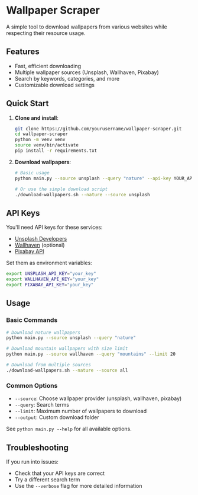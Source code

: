 # Wallpaper Scraper

A simple tool to download wallpapers from various websites while respecting their resource usage.

## Features

- Fast, efficient downloading
- Multiple wallpaper sources (Unsplash, Wallhaven, Pixabay)
- Search by keywords, categories, and more
- Customizable download settings

## Quick Start

1. **Clone and install**:
   ```bash
   git clone https://github.com/yourusername/wallpaper-scraper.git
   cd wallpaper-scraper
   python -m venv venv
   source venv/bin/activate
   pip install -r requirements.txt
   ```

2. **Download wallpapers**:
   ```bash
   # Basic usage
   python main.py --source unsplash --query "nature" --api-key YOUR_API_KEY
   
   # Or use the simple download script
   ./download-wallpapers.sh --nature --source unsplash
   ```

## API Keys

You'll need API keys for these services:
- [Unsplash Developers](https://unsplash.com/developers)
- [Wallhaven](https://wallhaven.cc/settings/account) (optional)
- [Pixabay API](https://pixabay.com/api/docs/)

Set them as environment variables:
```bash
export UNSPLASH_API_KEY="your_key"
export WALLHAVEN_API_KEY="your_key"
export PIXABAY_API_KEY="your_key"
```

## Usage

### Basic Commands

```bash
# Download nature wallpapers
python main.py --source unsplash --query "nature"

# Download mountain wallpapers with size limit
python main.py --source wallhaven --query "mountains" --limit 20

# Download from multiple sources
./download-wallpapers.sh --nature --source all
```

### Common Options

- `--source`: Choose wallpaper provider (unsplash, wallhaven, pixabay)
- `--query`: Search terms
- `--limit`: Maximum number of wallpapers to download
- `--output`: Custom download folder

See `python main.py --help` for all available options.

## Troubleshooting

If you run into issues:
- Check that your API keys are correct
- Try a different search term
- Use the `--verbose` flag for more detailed information
